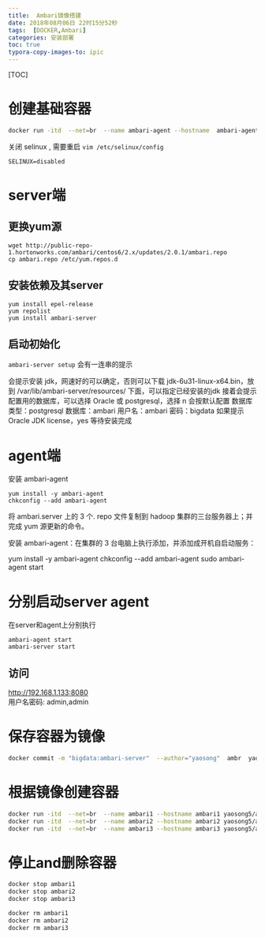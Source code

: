 ```yaml
---
title:  Ambari镜像搭建
date: 2018年08月06日 22时15分52秒
tags:  [DOCKER,Ambari]
categories: 安装部署
toc: true
typora-copy-images-to: ipic
---
```


[TOC]

# 创建基础容器

```bash
docker run -itd  --net=br  --name ambari-agent --hostname  ambari-agent yaosong5/centosbase:1.0 &> /dev/null
```

关闭 selinux , 需要重启
`vim /etc/selinux/config` 

```
SELINUX=disabled
```

<!--more -->

# server端

## 更换yum源

```
wget http://public-repo-1.hortonworks.com/ambari/centos6/2.x/updates/2.0.1/ambari.repo
cp ambari.repo /etc/yum.repos.d
```

## 安装依赖及其server

```
yum install epel-release 
yum repolist
yum install ambari-server  
```

## 启动初始化

`ambari-server setup`
会有一连串的提示

会提示安装 jdk，网速好的可以确定，否则可以下载 jdk-6u31-linux-x64.bin，放到 /var/lib/ambari-server/resources/ 下面，可以指定已经安装的jdk
接着会提示配置用的数据库，可以选择 Oracle 或 postgresql，选择 n 会按默认配置
数据库类型：postgresql
数据库：ambari
用户名：ambari
密码：bigdata
如果提示 Oracle JDK license，yes
等待安装完成



# agent端

安装 ambari-agent

```
yum install -y ambari-agent
chkconfig --add ambari-agent
```

将 ambari.server 上的 3 个. repo 文件复制到 hadoop 集群的三台服务器上；并完成 yum 源更新的命令。

 安装 ambari-agent：在集群的 3 台电脑上执行添加，并添加成开机自启动服务：　　

 yum install -y ambari-agent
 chkconfig --add ambari-agent
 sudo ambari-agent start

# 分别启动server agent 

在server和agent上分别执行

```
ambari-agent start
ambari-server start  
```

## 访问

http://192.168.1.133:8080  
用户名密码: admin,admin



# 保存容器为镜像

```bash
docker commit -m "bigdata:ambari-server"  --author="yaosong"  ambr  yaosong5/ambari-server:1.0
```

# 根据镜像创建容器

```bash
docker run -itd  --net=br  --name ambari1 --hostname ambari1 yaosong5/ambari-server:1.0 &> /dev/null
docker run -itd  --net=br  --name ambari2 --hostname ambari2 yaosong5/ambari-server:1.0 &> /dev/null
docker run -itd  --net=br  --name ambari3 --hostname ambari3 yaosong5/ambari-server:1.0 &> /dev/null
```



# 停止and删除容器

```bash
docker stop ambari1
docker stop ambari2
docker stop ambari3

docker rm ambari1
docker rm ambari2
docker rm ambari3
```





